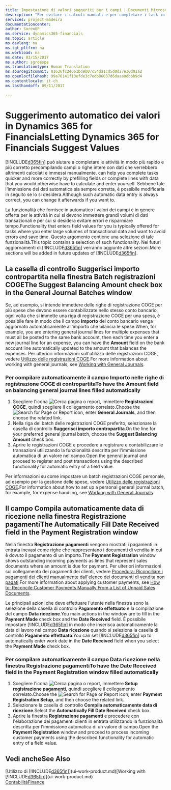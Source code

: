 ```yaml
---
title: Impostazione di valori suggeriti per i campi | Documenti Microsoft
description: "Per evitare i calcoli manuali e per completare i task in modo rapido e accurato, è possibile impostare l'immissione automatica dei dati in modo che Financials compili i campi in selezionati."
services: project-madeira
documentationcenter: 
author: SorenGP
ms.service: dynamics365-financials
ms.topic: article
ms.devlang: na
ms.tgt_pltfrm: na
ms.workload: na
ms.date: 03/15/2017
ms.author: sgroespe
ms.translationtype: Human Translation
ms.sourcegitcommit: 81636fc2e661bd9b07c54da1cd5d0d27e30d01a2
ms.openlocfilehash: 99a76141f13efde3c7edb86037d6daaa0dbbb9d4
ms.contentlocale: it-ch
ms.lasthandoff: 09/11/2017

---
```

# <a name="letting-dynamics-365-for-financials-suggest-values"></a><span data-ttu-id="f6012-103">Suggerimento automatico dei valori in Dynamics 365 for Financials</span><span class="sxs-lookup"><span data-stu-id="f6012-103">Letting Dynamics 365 for Financials Suggest Values</span></span>
[!INCLUDE[d365fin](includes/d365fin_md.md)]<span data-ttu-id="f6012-104"> può aiutare a completare le attività in modo più rapido e più corretto precompilando campi o righe intere con dati che verrebbero altrimenti calcolati e immessi manualmente.</span><span class="sxs-lookup"><span data-stu-id="f6012-104"> can help you complete tasks quicker and more correctly by prefilling fields or complete lines with data that you would otherwise have to calculate and enter yourself.</span></span> <span data-ttu-id="f6012-105">Sebbene tale l'immissione dei dati automatica sia sempre corretta, è possibile modificarla in seguito se lo si desidera.</span><span class="sxs-lookup"><span data-stu-id="f6012-105">Although such automatic data entry is always correct, you can change it afterwards if you want to.</span></span>

<span data-ttu-id="f6012-106">La funzionalità che fornisce in automatico i valori dei campi è in genere offerta per le attività in cui si devono immettere grandi volumi di dati transazionali e per cui si desidera evitare errori e risparmiare tempo.</span><span class="sxs-lookup"><span data-stu-id="f6012-106">Functionality that enters field values for you is typically offered for tasks where you enter large volumes of transactional data and want to avoid errors and save time.</span></span> <span data-ttu-id="f6012-107">Questo argomento contiene una selezione di tale funzionalità.</span><span class="sxs-lookup"><span data-stu-id="f6012-107">This topic contains a selection of such functionality.</span></span> <span data-ttu-id="f6012-108">Nei futuri aggiornamenti di [!INCLUDE[d365fin](includes/d365fin_md.md)] verranno aggiunte altre sezioni.</span><span class="sxs-lookup"><span data-stu-id="f6012-108">More sections will be added in future updates of [!INCLUDE[d365fin](includes/d365fin_md.md)].</span></span>

## <a name="the-suggest-balancing-amount-check-box-in-the-general-journal-batches-window"></a><span data-ttu-id="f6012-109">La casella di controllo **Suggerisci importo contropartita** nella finestra **Batch registrazioni COGE**</span><span class="sxs-lookup"><span data-stu-id="f6012-109">The **Suggest Balancing Amount** check box in the **General Journal Batches** window</span></span>
<span data-ttu-id="f6012-110">Se, ad esempio, si intende immettere delle righe di registrazione COGE per più spese che devono essere contabilizzate nello stesso conto bancario, ogni volta che si immette una riga di registrazione COGE per una spesa, è possibile fare in modo che il campo **Importo** del conto bancario venga aggiornato automaticamente all'importo che bilancia le spese.</span><span class="sxs-lookup"><span data-stu-id="f6012-110">When, for example, you are entering general journal lines for multiple expenses that must all be posted to the same bank account, then each time you enter a new journal line for an expense, you can have the **Amount** field on the bank account line automatically updated to the amount that balances the expenses.</span></span> <span data-ttu-id="f6012-111">Per ulteriori informazioni sull'utilizzo delle registrazioni COGE, vedere [Utilizzo delle registrazioni COGE](ui-work-general-journals.md).</span><span class="sxs-lookup"><span data-stu-id="f6012-111">For more information about working with general journals, see [Working with General Journals](ui-work-general-journals.md).</span></span>

### <a name="to-have-the-amount-field-on-balancing-general-journal-lines-filled-automatically"></a><span data-ttu-id="f6012-112">Per compilare automaticamente il campo **Importo** nelle righe di registrazione COGE di contropartita</span><span class="sxs-lookup"><span data-stu-id="f6012-112">To have the **Amount** field on balancing general journal lines filled automatically</span></span>
1. <span data-ttu-id="f6012-113">Scegliere l'icona ![Cerca pagina o report](media/ui-search/search_small.png "Cerca pagina o report"), immettere **Registrazioni COGE**, quindi scegliere il collegamento correlato.</span><span class="sxs-lookup"><span data-stu-id="f6012-113">Choose the ![Search for Page or Report](media/ui-search/search_small.png "Search for Page or Report icon") icon, enter **General Journals**, and then choose the related link.</span></span>
2. <span data-ttu-id="f6012-114">Nella riga del batch delle registrazioni COGE preferito, selezionare la casella di controllo **Suggerisci importo contropartita**.</span><span class="sxs-lookup"><span data-stu-id="f6012-114">On the line for your preferred general journal batch, choose the **Suggest Balancing Amount** check box.</span></span>
3. <span data-ttu-id="f6012-115">Aprire le registrazioni COGE e procedere a registrare e contabilizzare le transazioni utilizzando la funzionalità descritta per l'immissione automatica di un valore nel campo.</span><span class="sxs-lookup"><span data-stu-id="f6012-115">Open the general journal and proceed to register and post transactions using the described functionality for automatic entry of a field value.</span></span>       

<span data-ttu-id="f6012-116">Per informazioni su come impostare un batch registrazioni COGE personale, ad esempio per la gestione delle spese, vedere [Utilizzo delle registrazioni COGE](ui-work-general-journals.md).</span><span class="sxs-lookup"><span data-stu-id="f6012-116">For information about how to set up a personal general journal batch, for example, for expense handling, see [Working with General Journals](ui-work-general-journals.md).</span></span>

## <a name="the-automatically-fill-date-received-field-in-the-payment-registration-window"></a><span data-ttu-id="f6012-117">Il campo **Compila automaticamente data di ricezione** nella finestra **Registrazione pagamenti**</span><span class="sxs-lookup"><span data-stu-id="f6012-117">The **Automatically Fill Date Received** field in the **Payment Registration** window</span></span>
<span data-ttu-id="f6012-118">Nella finestra **Registrazione pagamenti** vengono mostrati i pagamenti in entrata inevasi come righe che rappresentano i documenti di vendita in cui è dovuto il pagamento di un importo.</span><span class="sxs-lookup"><span data-stu-id="f6012-118">The **Payment Registration** window shows outstanding incoming payments as lines that represent sales documents where an amount is due for payment.</span></span> <span data-ttu-id="f6012-119">Per ulteriori informazioni sul collegamento dei pagamenti dei clienti, vedere [Procedura: Riconciliare i pagamenti dei clienti manualmente dall'elenco dei documenti di vendita non pagati](receivables-how-reconcile-customer-payments-list-unpaid-sales-documents.md).</span><span class="sxs-lookup"><span data-stu-id="f6012-119">For more information about applying customer payments, see [How to: Reconcile Customer Payments Manually From a List of Unpaid Sales Documents](receivables-how-reconcile-customer-payments-list-unpaid-sales-documents.md).</span></span>

<span data-ttu-id="f6012-120">Le principali azioni che deve effettuare l'utente nella finestra sono la selezione della casella di controllo **Pagamento effettuato** e la compilazione del campo **Data ricezione**.</span><span class="sxs-lookup"><span data-stu-id="f6012-120">You main actions in the window are to fill in the **Payment Made** check box and the **Date Received** field.</span></span> <span data-ttu-id="f6012-121">È possibile impostare [!INCLUDE[d365fin](includes/d365fin_md.md)] in modo che inserisca automaticamente la data di lavoro nel campo **Data ricezione** quando si seleziona la casella di controllo **Pagamento effettuato**.</span><span class="sxs-lookup"><span data-stu-id="f6012-121">You can set [!INCLUDE[d365fin](includes/d365fin_md.md)] up to automatically enter work date in the **Date Received** field when you select the **Payment Made** check box.</span></span>

### <a name="to-have-the-date-received-field-in-the-payment-registration-window-filled-automatically"></a><span data-ttu-id="f6012-122">Per compilare automaticamente il campo **Data ricezione** nella finestra **Registrazione pagamenti**</span><span class="sxs-lookup"><span data-stu-id="f6012-122">To have the **Date Received** field in the **Payment Registration** window filled automatically</span></span>
1. <span data-ttu-id="f6012-123">Scegliere l'icona ![Cerca pagina o report](media/ui-search/search_small.png "icona Cerca pagina o report"), immettere **Setup registrazione pagamenti**, quindi scegliere il collegamento correlato.</span><span class="sxs-lookup"><span data-stu-id="f6012-123">Choose the ![Search for Page or Report](media/ui-search/search_small.png "Search for Page or Report icon") icon, enter **Payment Registration Setup**, and then choose the related link.</span></span>
2. <span data-ttu-id="f6012-124">Selezionare la casella di controllo **Compila automaticamente data di ricezione**.</span><span class="sxs-lookup"><span data-stu-id="f6012-124">Select the **Automatically Fill Date Received** check box.</span></span>
3. <span data-ttu-id="f6012-125">Aprire la finestra **Registrazione pagamenti** e procedere con l'elaborazione dei pagamenti clienti in entrata utilizzando la funzionalità descritta per l'immissione automatica di un valore di campo.</span><span class="sxs-lookup"><span data-stu-id="f6012-125">Open the **Payment Registration** window and proceed to process incoming customer payments using the described functionality for automatic entry of a field value.</span></span>

## <a name="see-also"></a><span data-ttu-id="f6012-126">Vedi anche</span><span class="sxs-lookup"><span data-stu-id="f6012-126">See Also</span></span>
<span data-ttu-id="f6012-127">[Utilizzo di [!INCLUDE[d365fin](includes/d365fin_md.md)]](ui-work-product.md)</span><span class="sxs-lookup"><span data-stu-id="f6012-127">[Working with [!INCLUDE[d365fin](includes/d365fin_md.md)]](ui-work-product.md)</span></span>  
[<span data-ttu-id="f6012-128">Contabilità</span><span class="sxs-lookup"><span data-stu-id="f6012-128">Finance</span></span>](Finance.md)


